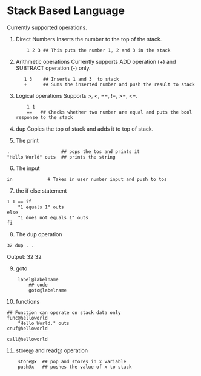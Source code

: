 # Stack Based Language
Currently supported operations.

1. Direct Numbers
Inserts the number to the top of the stack.
    ```
        1 2 3 ## This puts the number 1, 2 and 3 in the stack
    ```

2. Arithmetic operations
Currently supports ADD operation (+) and SUBTRACT operation (-) only.
    ```
       1 3    ## Inserts 1 and 3  to stack
       +      ## Sums the inserted number and push the result to stack 
    ```

3. Logical operations
Supports >, <, ==, !=, >=, <=.
    ```
        1 1 
        ==   ## Checks whether two number are equal and puts the bool response to the stack
    ```

4. dup
Copies the top of stack and adds it to top of stack.

5. The print 
```
.                   ## pops the tos and prints it 
"Hello World" outs  ## prints the string  
```

6. The input
```
in             # Takes in user number input and push to tos
```

7. the if else statement
```
1 1 == if 
    "1 equals 1" outs
else
    "1 does not equals 1" outs
fi
```

8. The dup operation
```
32 dup . .
```
Output: 32 32

9. goto
```
    label@labelname
        ## code
        goto@labelname
```

10. functions
```
## Function can operate on stack data only
func@helloworld 
    "Hello World." outs
cnuf@helloworld

call@helloworld
```

11. store@ and read@ operation
```
    store@x  ## pop and stores in x variable
    push@x   ## pushes the value of x to stack

```